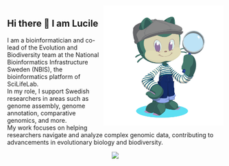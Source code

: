 <img align="right" src="octocat-1742304445215.png" width="280">

## Hi there 👋 I am Lucile


<!--
**LucileSol/LucileSol** is a ✨ _special_ ✨ repository because its `README.md` (this file) appears on your GitHub profile.

Here are some ideas to get you started:

- 🔭 I’m currently working on ...
- 🌱 I’m currently learning ...
- 👯 I’m looking to collaborate on ...
- 🤔 I’m looking for help with ...
- 💬 Ask me about ...
- 📫 How to reach me: ...
- 😄 Pronouns: ...
- ⚡ Fun fact: ...
-->


I am a bioinformatician and co-lead of the Evolution and Biodiversity team at the National Bioinformatics Infrastructure Sweden (NBIS), the bioinformatics platform of SciLifeLab.  
In my role, I support Swedish researchers in areas such as genome assembly, genome annotation, comparative genomics, and more.  
My work focuses on helping researchers navigate and analyze complex genomic data, contributing to advancements in evolutionary biology and biodiversity.



<p align="center">
  <a href="https://skillicons.dev">
    <img src="https://skillicons.dev/icons?i=git,github,kubernetes,docker,anaconda,bash,perl,linux,regex,vscode,atom" />
  </a>
</p>
